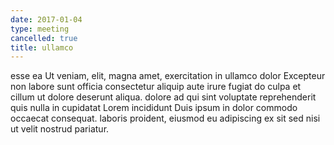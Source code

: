 ```yaml
---
date: 2017-01-04
type: meeting
cancelled: true
title: ullamco
---
```

esse ea Ut veniam, elit, magna amet, exercitation in ullamco dolor Excepteur non labore sunt officia consectetur aliquip aute irure fugiat do culpa et cillum ut dolore deserunt aliqua. dolore ad qui sint voluptate reprehenderit quis nulla in cupidatat Lorem incididunt Duis ipsum in dolor commodo occaecat consequat. laboris proident, eiusmod eu adipiscing ex sit sed nisi ut velit nostrud pariatur.
